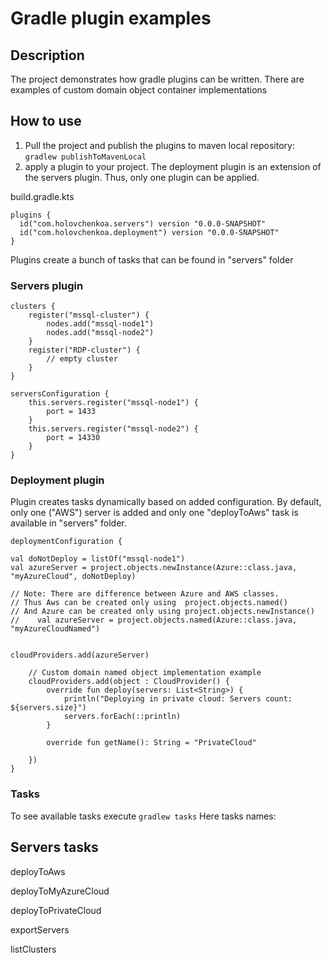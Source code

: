 # Gradle plugin examples

## Description
The project demonstrates how gradle plugins can be written.
There are examples of custom domain object container implementations

## How to use

1. Pull the project and publish the plugins to maven local repository:
``gradlew publishToMavenLocal``
2. apply a plugin to your project. 
The deployment plugin is an extension of the servers plugin. Thus, only one plugin can be applied.

build.gradle.kts
```
plugins {
  id("com.holovchenkoa.servers") version "0.0.0-SNAPSHOT"
  id("com.holovchenkoa.deployment") version "0.0.0-SNAPSHOT"
}
```
Plugins create a bunch of tasks that can be found in "servers" folder

### Servers plugin

```
clusters {
    register("mssql-cluster") {
        nodes.add("mssql-node1")
        nodes.add("mssql-node2")
    }
    register("RDP-cluster") {
        // empty cluster
    }
}

serversConfiguration {
    this.servers.register("mssql-node1") {
        port = 1433
    }
    this.servers.register("mssql-node2") {
        port = 14330
    }
}
```

### Deployment plugin
Plugin creates tasks dynamically based on added configuration.
By default, only one ("AWS") server is added and only one "deployToAws" task is available in "servers" folder.

```
deploymentConfiguration {

val doNotDeploy = listOf("mssql-node1")
val azureServer = project.objects.newInstance(Azure::class.java, "myAzureCloud", doNotDeploy)

// Note: There are difference between Azure and AWS classes. 
// Thus Aws can be created only using  project.objects.named()
// And Azure can be created only using project.objects.newInstance()
//    val azureServer = project.objects.named(Azure::class.java, "myAzureCloudNamed")


cloudProviders.add(azureServer)

    // Custom domain named object implementation example
    cloudProviders.add(object : CloudProvider() {
        override fun deploy(servers: List<String>) {
            println("Deploying in private cloud: Servers count: ${servers.size}")
            servers.forEach(::println)
        }

        override fun getName(): String = "PrivateCloud"

    })
}
```

### Tasks

To see available tasks execute ``gradlew tasks``
Here tasks names:

Servers tasks
-------------

deployToAws

deployToMyAzureCloud

deployToPrivateCloud

exportServers

listClusters
